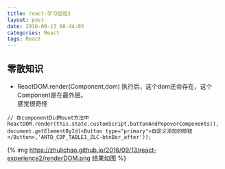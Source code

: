 ```yaml
---
title: react-学习经验2
layout: post
date: 2016-09-13 08:44:03
categories: React
tags: React
---
```


## 零散知识  
- ReactDOM.render(Component,dom) 执行后，这个dom还会存在，这个Component是在最外层。  
感觉很奇怪  
```
// 在componentDidMount方法中
ReactDOM.render(this.state.customScript.buttonAndPopoverComponents(), document.getElementById(<Button type="primary">自定义添加的按钮</Button>,'ANTD_CDP_TABLE1_ZLC-btnBar_after'));
```
{% img https://zhulichao.github.io/2016/09/13/react-experience2/renderDOM.png 结果如图 %}
 


